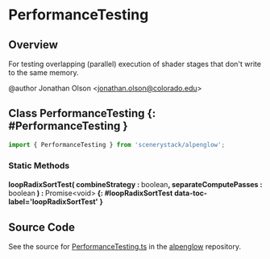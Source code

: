 # PerformanceTesting

## Overview

For testing overlapping (parallel) execution of shader stages that don't write to the same memory.

@author Jonathan Olson &lt;jonathan.olson@colorado.edu&gt;

## Class PerformanceTesting {: #PerformanceTesting }


```js
import { PerformanceTesting } from 'scenerystack/alpenglow';
```
### Static Methods

#### loopRadixSortTest( combineStrategy : <span style="font-weight: 400;"><span style="color: hsla(calc(var(--md-hue) + 180deg),80%,40%,1);">boolean</span></span>, separateComputePasses : <span style="font-weight: 400;"><span style="color: hsla(calc(var(--md-hue) + 180deg),80%,40%,1);">boolean</span></span> ) : <span style="font-weight: 400;">Promise&lt;<span style="color: hsla(calc(var(--md-hue) + 180deg),80%,40%,1);">void</span>&gt;</span> {: #loopRadixSortTest data-toc-label='loopRadixSortTest' }



## Source Code

See the source for [PerformanceTesting.ts](https://github.com/phetsims/alpenglow/blob/main/js/webgpu/PerformanceTesting.ts) in the [alpenglow](https://github.com/phetsims/alpenglow) repository.
